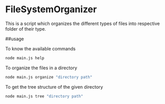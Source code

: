 # FileSystemOrganizer
This is a script which organizes the different types of files into respective folder of their type.

##usage

To know the available commands
```bash
node main.js help
```

To organize the files in a directory
```bash
node main.js organize "directory path"
```

To get the tree structure of the given directory
```bash
node main.js tree "directory path"
```
